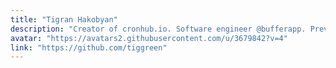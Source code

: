 ```yaml
---
title: "Tigran Hakobyan"
description: "Creator of cronhub.io. Software engineer @bufferapp. Previously at @twitter."
avatar: "https://avatars2.githubusercontent.com/u/3679842?v=4"
link: "https://github.com/tiggreen"
---
```

